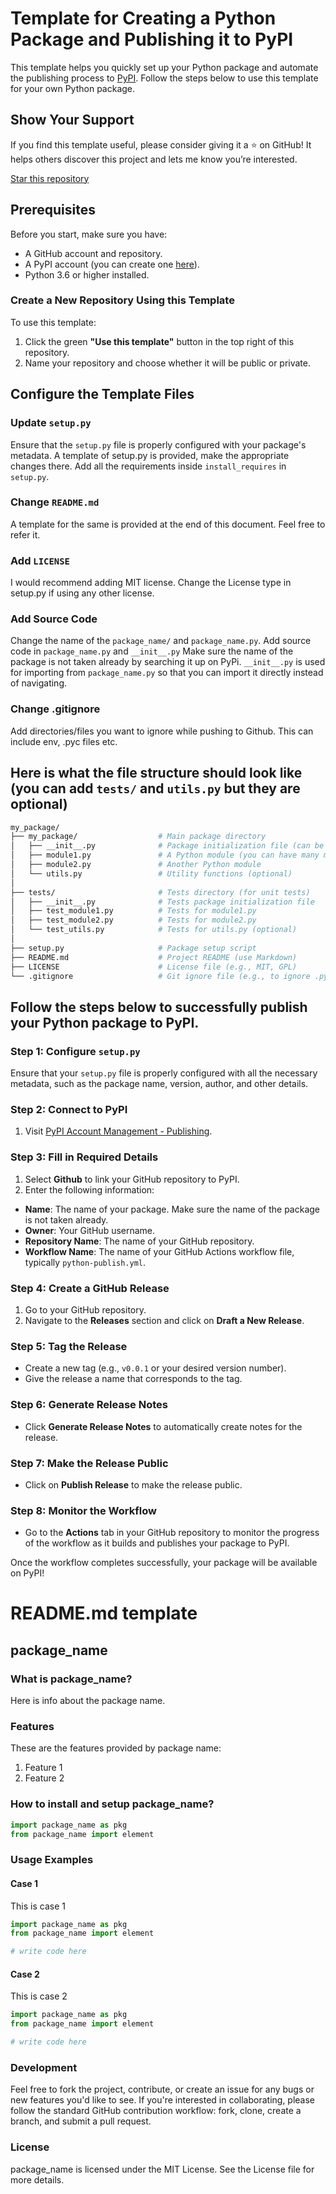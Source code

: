 # Template for Creating a Python Package and Publishing it to PyPI

This template helps you quickly set up your Python package and automate the publishing process to [PyPI](https://pypi.org/). Follow the steps below to use this template for your own Python package.

## Show Your Support

If you find this template useful, please consider giving it a ⭐ on GitHub! It helps others discover this project and lets me know you’re interested.

[Star this repository](https://github.com/SaarthRajan/pypi-module-template)


## Prerequisites

Before you start, make sure you have:
- A GitHub account and repository.
- A PyPI account (you can create one [here](https://pypi.org/account/register/)).
- Python 3.6 or higher installed.

### **Create a New Repository Using this Template**

To use this template:

1. Click the green **"Use this template"** button in the top right of this repository.
2. Name your repository and choose whether it will be public or private.

## Configure the Template Files

### Update `setup.py`
Ensure that the `setup.py` file is properly configured with your package's metadata. 
A template of setup.py is provided, make the appropriate changes there. 
Add all the requirements inside `install_requires` in `setup.py`. 

### Change `README.md` 
A template for the same is provided at the end of this document. Feel free to refer it.

### Add `LICENSE`
I would recommend adding MIT license. Change the License type in setup.py if using any other license.

### Add Source Code
Change the name of the `package_name/` and `package_name.py`. Add source code in `package_name.py` and `__init__.py`
Make sure the name of the package is not taken already by searching it up on PyPi. 
`__init__.py` is used for importing from `package_name.py` so that you can import it directly instead of navigating. 

### Change .gitignore
Add directories/files you want to ignore while pushing to Github. This can include env, .pyc files etc.

## Here is what the file structure should look like (you can add `tests/` and `utils.py` but they are optional)

```graphql
my_package/
├── my_package/                  # Main package directory
│   ├── __init__.py              # Package initialization file (can be empty or contain version info)
│   ├── module1.py               # A Python module (you can have many modules)
│   ├── module2.py               # Another Python module
│   └── utils.py                 # Utility functions (optional)
│
├── tests/                       # Tests directory (for unit tests)
│   ├── __init__.py              # Tests package initialization file
│   ├── test_module1.py          # Tests for module1.py
│   ├── test_module2.py          # Tests for module2.py
│   └── test_utils.py            # Tests for utils.py (optional)
│
├── setup.py                     # Package setup script
├── README.md                    # Project README (use Markdown)
├── LICENSE                      # License file (e.g., MIT, GPL)
└── .gitignore                   # Git ignore file (e.g., to ignore .pyc files, env, etc.)
```

## Follow the steps below to successfully publish your Python package to PyPI.

### Step 1: Configure `setup.py`
Ensure that your `setup.py` file is properly configured with all the necessary metadata, such as the package name, version, author, and other details.

### Step 2: Connect to PyPI
1. Visit [PyPI Account Management - Publishing](https://pypi.org/manage/account/publishing/).

### Step 3: Fill in Required Details
1. Select **Github** to link your GitHub repository to PyPI.
2. Enter the following information:
- **Name**: The name of your package. Make sure the name of the package is not taken already. 
- **Owner**: Your GitHub username.
- **Repository Name**: The name of your GitHub repository.
- **Workflow Name**: The name of your GitHub Actions workflow file, typically `python-publish.yml`.

### Step 4: Create a GitHub Release
1. Go to your GitHub repository.
2. Navigate to the **Releases** section and click on **Draft a New Release**.

### Step 5: Tag the Release
- Create a new tag (e.g., `v0.0.1` or your desired version number).
- Give the release a name that corresponds to the tag.

### Step 6: Generate Release Notes
- Click **Generate Release Notes** to automatically create notes for the release.

### Step 7: Make the Release Public
- Click on **Publish Release** to make the release public.

### Step 8: Monitor the Workflow
- Go to the **Actions** tab in your GitHub repository to monitor the progress of the workflow as it builds and publishes your package to PyPI.

Once the workflow completes successfully, your package will be available on PyPI!



# README.md template
## package_name

### What is package_name?
Here is info about the package name. 

### Features
These are the features provided by package name:
1. Feature 1
2. Feature 2

### How to install and setup package_name?

```python
import package_name as pkg
from package_name import element
```

### Usage Examples

#### Case 1
This is case 1

```python
import package_name as pkg
from package_name import element

# write code here

```

#### Case 2
This is case 2

```python
import package_name as pkg
from package_name import element

# write code here

```

### Development
Feel free to fork the project, contribute, or create an issue for any bugs or new features you'd like to see. If you're interested in collaborating, please follow the standard GitHub contribution workflow: fork, clone, create a branch, and submit a pull request.

### License
package_name is licensed under the MIT License. See the License file for more details.
